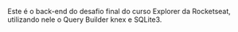 Este é o back-end do desafio final do curso Explorer da Rocketseat, utilizando nele o Query Builder knex e SQLite3.
